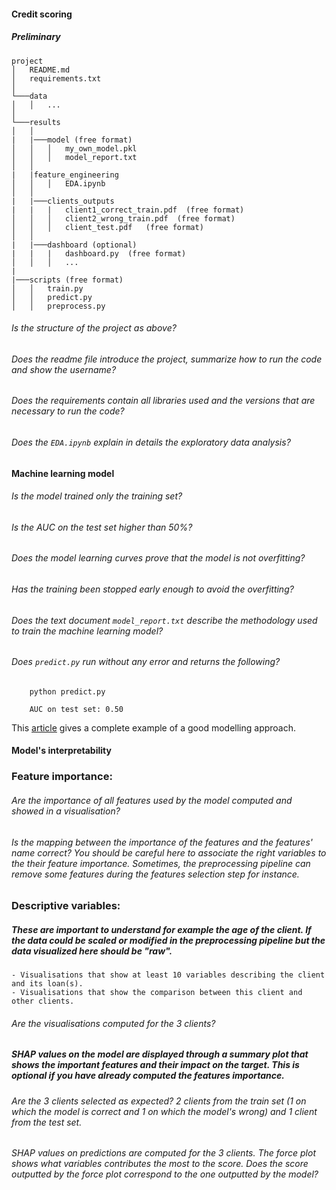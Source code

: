 #### Credit scoring

##### Preliminary

```
project
│   README.md
│   requirements.txt
│
└───data
│   │   ...
│
└───results
│   │
|   |───model (free format)
│   │   │   my_own_model.pkl
│   │   │   model_report.txt
│   │
|   |feature_engineering
│   │   │   EDA.ipynb
│   │
|   |───clients_outputs
|   |   |   client1_correct_train.pdf  (free format)
│   │   │   client2_wrong_train.pdf  (free format)
│   │   │   client_test.pdf   (free format)
│   │
|   |───dashboard (optional)
|   |   |   dashboard.py  (free format)
│   │   │   ...
|
|───scripts (free format)
│   │   train.py
│   │   predict.py
│   │   preprocess.py
```

###### Is the structure of the project as above?

###### Does the readme file introduce the project, summarize how to run the code and show the username?

###### Does the requirements contain all libraries used and the versions that are necessary to run the code?

###### Does the `EDA.ipynb` explain in details the exploratory data analysis?

#### Machine learning model

###### Is the model trained only the training set?

###### Is the AUC on the test set higher than 50%?

###### Does the model learning curves prove that the model is not overfitting?

###### Has the training been stopped early enough to avoid the overfitting?

###### Does the text document `model_report.txt` describe the methodology used to train the machine learning model?

###### Does `predict.py` run without any error and returns the following?

```prompt
    python predict.py

    AUC on test set: 0.50

```

This [article](https://medium.com/thecyphy/home-credit-default-risk-part-2-84b58c1ab9d5) gives a complete example of a good modelling approach.

#### Model's interpretability

### Feature importance:

###### Are the importance of all features used by the model computed and showed in a visualisation?

###### Is the mapping between the importance of the features and the features' name correct? You should be careful here to associate the right variables to the their feature importance. Sometimes, the preprocessing pipeline can remove some features during the features selection step for instance.

### Descriptive variables:

##### These are important to understand for example the age of the client. If the data could be scaled or modified in the preprocessing pipeline but the data visualized here should be "raw".

    - Visualisations that show at least 10 variables describing the client and its loan(s).
    - Visualisations that show the comparison between this client and other clients.

###### Are the visualisations computed for the 3 clients?

##### SHAP values on the model are displayed through a summary plot that shows the important features and their impact on the target. This is optional if you have already computed the features importance.

###### Are the 3 clients selected as expected? 2 clients from the train set (1 on which the model is correct and 1 on which the model's wrong) and 1 client from the test set.

###### SHAP values on predictions are computed for the 3 clients. The force plot shows what variables contributes the most to the score. Does the score outputted by the force plot correspond to the one outputted by the model?
